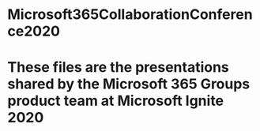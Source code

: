 # Microsoft365CollaborationConference2020
# These files are the presentations shared by the Microsoft 365 Groups product team at Microsoft Ignite 2020
